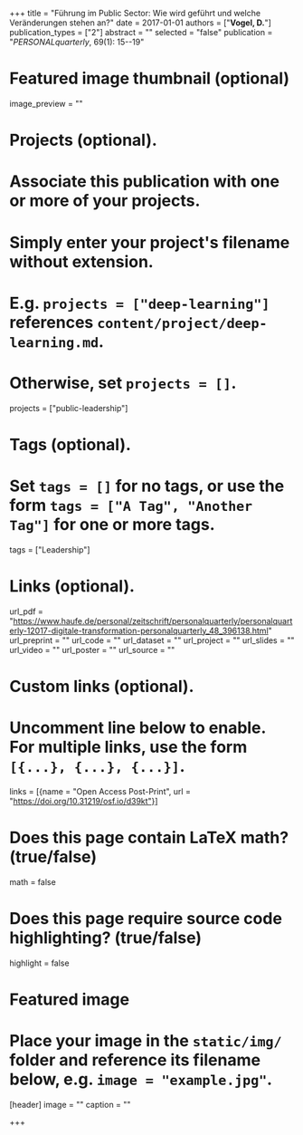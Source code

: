 +++
title = "Führung im Public Sector: Wie wird geführt und welche Veränderungen stehen an?"
date = 2017-01-01
authors = ["**Vogel, D.**"]
publication_types = ["2"]
abstract = ""
selected = "false"
publication = "*PERSONALquarterly*, 69(1): 15--19"

# Featured image thumbnail (optional)
image_preview = ""


# Projects (optional).
#   Associate this publication with one or more of your projects.
#   Simply enter your project's filename without extension.
#   E.g. `projects = ["deep-learning"]` references `content/project/deep-learning.md`.
#   Otherwise, set `projects = []`.
projects = ["public-leadership"]

# Tags (optional).
#   Set `tags = []` for no tags, or use the form `tags = ["A Tag", "Another Tag"]` for one or more tags.
tags = ["Leadership"]

# Links (optional).
url_pdf = "https://www.haufe.de/personal/zeitschrift/personalquarterly/personalquarterly-12017-digitale-transformation-personalquarterly_48_396138.html"
url_preprint = ""
url_code = ""
url_dataset = ""
url_project = ""
url_slides = ""
url_video = ""
url_poster = ""
url_source = ""

# Custom links (optional).
#   Uncomment line below to enable. For multiple links, use the form `[{...}, {...}, {...}]`.
links = [{name = "Open Access Post-Print", url = "https://doi.org/10.31219/osf.io/d39kt"}]

# Does this page contain LaTeX math? (true/false)
math = false

# Does this page require source code highlighting? (true/false)
highlight = false

# Featured image
# Place your image in the `static/img/` folder and reference its filename below, e.g. `image = "example.jpg"`.
[header]
image = ""
caption = ""

+++

